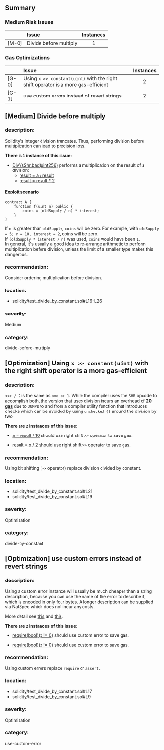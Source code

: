 ## Summary 

### Medium Risk Issues

| |Issue|Instances|
|---|:---|:---:|
| [M-0] | Divide before multiply | 1 |


### Gas Optimizations

| |Issue|Instances|
|---|:---|:---:|
| [G-0] | Using `x >> constant(uint)` with the right shift operator is a more gas-efficient | 2 |
| [G-1] | use custom errors instead of revert strings | 2 |



## [Medium] Divide before multiply

### description:
Solidity's integer division truncates. Thus, performing division before multiplication can lead to precision loss.

**There is `1` instance of this issue:**

- [DivVsShr.bad(uint256)](solidity/test_divide_by_constant.sol#L16-L26) performs a multiplication on the result of a division:
	- [result = a / result](solidity/test_divide_by_constant.sol#L22)
	- [result = result * 2](solidity/test_divide_by_constant.sol#L23)

#### Exploit scenario

```solidity
contract A {
	function f(uint n) public {
        coins = (oldSupply / n) * interest;
    }
}
```
If `n` is greater than `oldSupply`, `coins` will be zero. For example, with `oldSupply = 5; n = 10, interest = 2`, coins will be zero.  
If `(oldSupply * interest / n)` was used, `coins` would have been `1`.   
In general, it's usually a good idea to re-arrange arithmetic to perform multiplication before division, unless the limit of a smaller type makes this dangerous.

### recommendation:
Consider ordering multiplication before division.

### location:
- solidity/test_divide_by_constant.sol#L16-L26

### severity:
Medium

### category:
divide-before-multiply

## [Optimization] Using `x >> constant(uint)` with the right shift operator is a more gas-efficient

### description:

`<x> / 2` is the same as `<x> >> 1`. While the compiler uses the `SHR` opcode to accomplish both, the version that uses division incurs an overhead of [**20 gas**](https://gist.github.com/0xxfu/84e3727f28e01f9b628836d5bf55d0cc) due to `JUMP`s to and from a compiler utility function that introduces checks which can be avoided by using `unchecked {}` around the division by two



**There are `2` instances of this issue:**

- [a = result / 10](solidity/test_divide_by_constant.sol#L21) should use right shift `>>` operator to save gas.

- [result = x / 2](solidity/test_divide_by_constant.sol#L19) should use right shift `>>` operator to save gas.


### recommendation:

Using bit shifting (`>>` operator) replace division divided by constant.


### location:
- solidity/test_divide_by_constant.sol#L21
- solidity/test_divide_by_constant.sol#L19

### severity:
Optimization

### category:
divide-by-constant

## [Optimization] use custom errors instead of revert strings

### description:

Using a custom error instance will usually be much cheaper than a string description, because you can use the name of the error to describe it, which is encoded in only four bytes. A longer description can be supplied via NatSpec which does not incur any costs.

More detail see [this](https://gist.github.com/0xxfu/712f7965446526f8c5bc53a91d97a215) and [this](https://docs.soliditylang.org/en/latest/control-structures.html#revert).


**There are `2` instances of this issue:**

- [require(bool)(x != 0)](solidity/test_divide_by_constant.sol#L17) should use custom error to save gas.

- [require(bool)(x != 0)](solidity/test_divide_by_constant.sol#L9) should use custom error to save gas.


### recommendation:

Using custom errors replace `require` or `assert`.


### location:
- solidity/test_divide_by_constant.sol#L17
- solidity/test_divide_by_constant.sol#L9

### severity:
Optimization

### category:
use-custom-error
